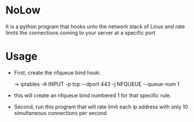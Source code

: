 # NoLow
It is a python program that hooks unto the network stack of Linux and rate limits the connections coming to your server at a specific port

# Usage

 - First, create the nfqueue bind hook: 
 
    -> iptables -A INPUT -p tcp --dport 443 -j NFQUEUE --queue-num 1
    
  - this will create an nfqueue bind numbered 1 for that specific rule.
  
  - Second, run this program that will rate limit each ip address with only 10 simultaneous connections per second.
